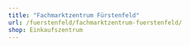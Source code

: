 ```yaml
---
title: "Fachmarktzentrum Fürstenfeld"
url: /fuerstenfeld/fachmarktzentrum-fuerstenfeld/
shop: Einkaufszentrum
---
```


